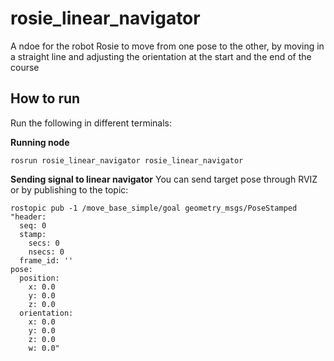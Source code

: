 # rosie_linear_navigator
A ndoe for the robot Rosie to move from one pose to the other, 
by moving in a straight line and adjusting the orientation
at the start and the end of the course

## How to run
Run the following in different terminals:

**Running node**
```
rosrun rosie_linear_navigator rosie_linear_navigator
```

**Sending signal to linear navigator**
You can send target pose through RVIZ or by publishing to the topic:
```
rostopic pub -1 /move_base_simple/goal geometry_msgs/PoseStamped "header:
  seq: 0
  stamp:
    secs: 0
    nsecs: 0
  frame_id: ''
pose:
  position:
    x: 0.0
    y: 0.0
    z: 0.0
  orientation:
    x: 0.0
    y: 0.0
    z: 0.0
    w: 0.0"
```
